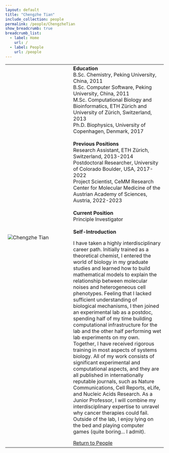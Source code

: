 ```yaml
---
layout: default
title: "Chengzhe Tian"
include_collection: people
permalink: /people/ChengzheTian
show_breadcrumb: true
breadcrumb_list:
  - label: Home
    url: /
  - label: People
    url: /people
---
```


<div id="main">
<table><tbody>
  <tr>
    <td style="width:180px;"><p>
      <img src="../images/people/Chengzhe_Tian_small.jpg" alt="Chengzhe Tian" style="max-width:100%;">
      <ul style="margin:0; padding-left:0; text-align: center">
        <li><a href="mailto:chengzhe.tian@izi.uni-stuttgart.de" target="_blank" rel="noopener" title="E-Mail"><i class="fa-solid fa-envelope"></i></a></li>
        <li><a href="../images/people/CV_ChengzheTian.pdf" target="_blank" rel="noopener" title="CV"><i class="ai ai-cv fa-solid"></i></a></li>
        <li><a href="https://orcid.org/0000-0002-2269-1979/" target="_blank" rel="noopener" title="ORCID"><i class="ai ai-orcid fa-solid"></i></a></li>
        <li><a href="https://scholar.google.com/citations?user=kYbYBFgAAAAJ&hl=en" target="_blank" rel="noopener" title="Google Scholar"><i class="ai ai-google-scholar fa-solid"></i></a></li>
        <li><a href="https://www.linkedin.com/in/chengzhe-tian-18509a35/" target="_blank" rel="noopener" title="Linkedin"><i class="fa fa-linkedin"></i></a></li>
      </ul>
    </p></td> 
    <td style="padding-left:20px">
      <strong>Education</strong><br>
      B.Sc. Chemistry, Peking University, China, 2011 <br>
      B.Sc. Computer Software, Peking University, China, 2011 <br>
      M.Sc. Computational Biology and Bioinformatics, ETH Z&uuml;rich and University of Z&uuml;rich, Switzerland, 2013 <br>
      Ph.D. Biophysics, University of Copenhagen, Denmark, 2017 <br><br>
      <strong>Previous Positions</strong><br>
      Research Assistant, ETH Z&uuml;rich, Switzerland, 2013-2014 <br>
      Postdoctoral Researcher, University of Colorado Boulder, USA, 2017-2022 <br>
      Project Scientist, CeMM Research Center for Molecular Medicine of the Austrian Academy of Sciences, Austria, 2022-2023 <br><br> 
      <strong>Current Position</strong><br>
      Principle Investigator<br><br>
      <strong>Self-Introduction</strong>
      <p>I have taken a highly interdisciplinary career path. Initially trained as a theoretical chemist, I entered the world of biology in my graduate studies and learned how to build mathematical models to explain the relationship between molecular noises and heterogeneous cell phenotypes. Feeling that I lacked sufficient understanding of biological mechanisms, I then joined an experimental lab as a postdoc, spending half of my time building computational infrastructure for the lab and the other half performing wet lab experiments on my own. Together, I have received rigorous training in most aspects of systems biology. All of my work consists of significant experimental and computational aspects, and they are all published in internationally reputable journals, such as Nature Communications, Cell Reports, eLife, and Nucleic Acids Research. As a Junior Professor, I will combine my interdisciplinary expertise to unravel why cancer therapies could fail. Outside of the lab, I enjoy lying on the bed and playing computer games (quite boring... I admit).</p>
      <a href="/people">Return to People</a>
    </td>
  </tr>
</tbody></table>

</div>